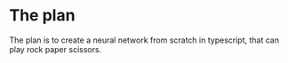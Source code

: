 # The plan

The plan is to create a neural network from scratch in typescript, that can play rock paper scissors.
